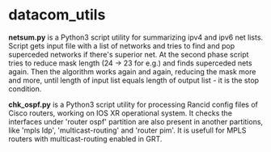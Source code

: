 # datacom_utils
<b>netsum.py</b> is a Python3 script utility for summarizing ipv4 and ipv6 net lists.
Script gets input file with a list of networks and tries to find and pop superceded networks if there's superior net.
At the second phase script tries to reduce mask length (24 -> 23 for e.g.) and finds superceded nets again. Then the algorithm works again
and again, reducing the mask more and more, until length of input list equals length of output list - it is the stop condition.

<b>chk_ospf.py</b> is a Python3 script utility for processing Rancid config files of Cisco routers, working on IOS XR operational system.
It checks the interfaces under 'router ospf' partition are also present in another partitions, like 'mpls ldp', 'multicast-routing' and 'router pim'.
It is usefull for MPLS routers with multicast-routing enabled in GRT.
